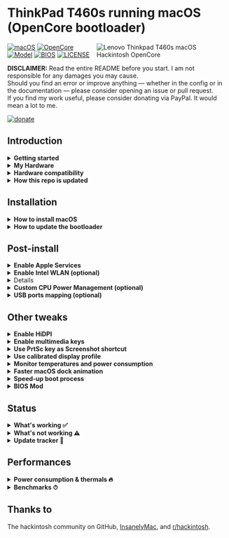 # ThinkPad T460s running macOS (OpenCore bootloader)

<img align="right" src="https://imgur.com/sI2Uzel.jpg" alt="Lenovo Thinkpad T460s macOS Hackintosh OpenCore" width="300">

[![macOS](https://img.shields.io/badge/macOS-11.0.1-blue)](https://developer.apple.com/documentation/macos-release-notes)
[![OpenCore](https://img.shields.io/badge/OpenCore-0.6.4-green)](https://github.com/acidanthera/OpenCorePkg)
[![Model](https://img.shields.io/badge/Model-20F9003AUS-lightgrey)](https://psref.lenovo.com/Product/ThinkPad_T460s)
[![BIOS](https://img.shields.io/badge/BIOS-1.49-lightgrey)](https://pcsupport.lenovo.com/us/en/products/laptops-and-netbooks/thinkpad-t-series-laptops/thinkpad-t460s/downloads/driver-list/component?name=BIOS%2FUEFI)
[![LICENSE](https://img.shields.io/badge/license-MIT-purple)](/LICENSE)

**DISCLAIMER:**
Read the entire README before you start.
I am not responsible for any damages you may cause.  
Should you find an error or improve anything — whether in the config or in the documentation — please consider opening an issue or pull request.  
If you find my work useful, please consider donating via PayPal.
It would mean a lot to me.

[![donate](https://img.shields.io/badge/-buy%20me%20a%20coffee-orange)](https://www.paypal.com/cgi-bin/webscr?cmd=_s-xclick&hosted_button_id=Y5BE5HYACDERG&source=url)

## Introduction

<details>  
<summary><strong>Getting started</strong></summary>
</br>

**Meet the bootloader:**

- [Why OpenCore](https://dortania.github.io/OpenCore-Install-Guide/why-oc.html)
- Dortania's [website](https://dortania.github.io)

**Recommended tools:**

- Plist editor [ProperTree](https://github.com/corpnewt/ProperTree)
- Handy-dandy ESP partition mounting script [MountEFI](https://github.com/corpnewt/MountEFI)

</details>

<details>  
<summary><strong>My Hardware</strong></summary>
</br>

| Model              | Thinkpad T460s 20F9003AUS                                                                                 |
|:-------------------|:----------------------------------------------------------------------------------------------------------|
| Processor          | Core i7-6600U (2C, 2.6 / 3.4GHz, 4MB) vPro                                                                |
| Graphics           | Integrated Intel HD Graphics 520                                                                          |
| Memory             | 4GB Soldered + 4GB DIMM 2133MHz DDR4, dual-channel                                                        |
| Display            | 14" WQHD (2560x1440) IPS, non-touch                                                                       |
| Storage            | WD Black SN750 500GB NVMe SSD                                                                             |
| Ethernet           | Intel Ethernet Connection I219-LM (Jacksonville)                                                          |
| WLAN + Bluetooth   | 11ac+BT, [Broadcom BCM94360CS2](/Guides/Replace-WLAN.md), 2x2 card                                        |
| Camera             | HD720p resolution, low light sensitive, fixed focus                                                       |
| Audio support      | HD Audio, Realtek ALC3245 codec, stereo speakers 1Wx2, dual array microphone, combo audio/microphone jack |
| Keyboard           | 6-row, spill-resistant, multimedia Fn keys, LED backlight                                                 |
| Battery            | Front Li-Polymer 3-cell (23Wh) and rear Li-Ion 3-cell (26Wh), both Integrated                             |

</details>

<details>  
<summary><strong>Hardware compatibility</strong></summary>
</br>

This EFI will suit any T460s regardless of CPU model<sup>[1](#CPU)</sup>, amount of RAM, display resolution<sup>[2](#Res)</sup> and internal storage<sup>[3](#NVMe)</sup>.

<a name="CPU">1</a>. Optional custom CPU Power Management guide  
<a name="Res">2</a>. 1440p display models should change `NVRAM -> Add -> 7C436110-AB2A-4BBB-A880-FE41995C9F82 -> UIScale`:`2` to get proper scaling while booting  
<a name="NVMe">3</a>. Enable [NVMeFix](https://github.com/acidanthera/NVMeFix) for NVMe drives

</details>

<details>  
<summary><strong>How this repo is updated</strong></summary>
</br>

After many hours of testing back in April and May 2020, I now consider this configuration stable.  
This is the process I go through each time OpenCore gets an update (usually every first monday of the month):

1. Read release article on Dortania's website
1. Download all updated resources
1. Read new Documentation and look for relevant changes
1. Get a fresh Sample.plist
1. Copy and Paste SSDT, Patches and Kexts
1. Set T460s' config options
1. Booloader test on USB stick
1. Clean SMBIOS and upload on GitHub

Basically I do the boring part so one can easily download the EFI folder and play with it in minutes.

</details>

## Installation
<details>  
<summary><strong>How to install macOS</strong></summary>
</br>

1. [Create an installation media](https://dortania.github.io/OpenCore-Install-Guide/installer-guide/#making-the-installer)
1. Download the [latest EFI folder](https://github.com/simprecicchiani/ThinkPad-T460s-macOS-OpenCore/releases) and copy it into the ESP partiton
1. Change your BIOS settings according to the table below
1. Boot from the USB installer (F12 to choose boot volume) and [start the installation process](https://dortania.github.io/OpenCore-Install-Guide/installation/installation-process.html#booting-the-opencore-usb)

| Menu     |                   |                                 | Setting     |
|----------|-------------------|---------------------------------|-------------|
| Config   | USB               | UEFI BIOS Support               | `Enable `   |
|          | Power             | Intel SpeedStep Technology      | `Enable `   |
|          |                   | CPU Power Management            | `Enable `   |
|          | CPU               | Hyper-Threading Technology      | `Enable `   |
| Security | Security Chip     |                                 | `Disable `  |
|          | Memory Protection | Execution Prevention            | `Enable `   |
|          | Virtualization    | Intel Virtualization Technology | `Enable `   |
|          |                   | Intel VT-d Feature              | `Enable `   |
|          | Anti-Theft        | Computrace                      | `Disable `  |
|          | Secure Boot       |                                 | `Disable `  |
|          | Intel SGX         |                                 | `Disable `  |
|          | Device Guard      |                                 | `Disable `  |
| Startup  | UEFI/Legacy Boot  |                                 | `UEFI Only` |
|          | CSM Support       |                                 | `No`        |
|          | Boot Mode         |                                 | `Quick`     |

</details>

<details>  
<summary><strong>How to update the bootloader</strong></summary>
</br>

1. Download the [latest release](https://github.com/simprecicchiani/ThinkPad-T460s-macOS-OpenCore/releases)
1. Copy and Paste your `PlatfromInfo`
1. Enable optional kexts if needed (NVMEFix, AirportItlwm, etc.)
1. Test the new bootloader with an USB stick (Set `BootProtect: None` whenever booting with external drives)
1. Customize boot preferences (skip picker, disable verbose, etc.)
1. Mount your ESP partition
1. Backup your old EFI folder and replace it with the new one

</details>

## Post-install

<details>  
<summary><strong>Enable Apple Services</strong></summary>
</br>

1. Run the following script in Terminal
```bash
git clone https://github.com/corpnewt/GenSMBIOS && cd GenSMBIOS && chmod +x GenSMBIOS.command && ./GenSMBIOS.command
```
2. Type `3` to Generate SMBIOS, then press ENTER
3. Type `MacbookPro13,1 5`, then press ENTER. Leave this Terminal window open.
4. Open `/EFI/OC/Config.plist` with any editor and navigate to `PlatformInfo -> Generic`
5. Add the script's last result to `MLB, SystemSerialNumber and SystemUUID`
```diff
<key>PlatformInfo</key>
<dict>
   <key>Generic</key>
   <array>
      </dict>
         <key>AdviseWindows</key>
         <false/>
         <key>SystemMemoryStatus</key>
         <string>Auto</string>
         <key>MLB</key>
+        <string>M0000000000000001</string>
         <key>ProcessorType</key>
         <integer>0</integer>
         <key>ROM</key>
         <data>ESIzRFVm</data>
         <key>SpoofVendor</key>
         <true/>
         <key>SystemProductName</key>
         <string>MacBookPro13,1</string>
         <key>SystemSerialNumber</key>
+        <string>W00000000001</string>
         <key>SystemUUID</key>
+        <string>00000000-0000-0000-0000-000000000000</string>
      </dict>
   </array>
</dict>
```
6. Save and reboot the system

</details>

<details>  
<summary><strong>Enable Intel WLAN (optional)</strong></summary>
</br>

1. Open `/EFI/OC/Config.plist` with any editor 
2. Go under `Kernel -> Add` and enable `AirportItlwm.kext`, `IntelBluetoothFirmware.kext` and `IntelBluetoothInjector.kext`
```diff
<key>Kernel</key>
<dict>
   <key>Add</key>
   <array>
      </dict>
         <key>Arch</key>
         <string>x86_64</string>
         <key>BundlePath</key>
         <string>AirportItlwm.kext</string>
         <key>Comment</key>
         <string>Intel WiFi driver</string>
         <key>Enabled</key>
-        <false/>
+        <true/>
         <key>ExecutablePath</key>
         <string>Contents/MacOS/AirportItlwm</string>
         <key>MaxKernel</key>
         <string></string>
         <key>MinKernel</key>
         <string></string>
         <key>PlistPath</key>
         <string>Contents/Info.plist</string>
      </dict>
      </dict>
         <key>Arch</key>
         <string>x86_64</string>
         <key>BundlePath</key>
         <string>IntelBluetoothFirmware.kext</string>
         <key>Comment</key>
         <string>Intel Bluetooth driver</string>
         <key>Enabled</key>
-        <false/>
+        <true/>
         <key>ExecutablePath</key>
         <string>Contents/MacOS/IntelBluetoothFirmware</string>
         <key>MaxKernel</key>
         <string></string>
         <key>MinKernel</key>
         <string></string>
         <key>PlistPath</key>
         <string>Contents/Info.plist</string>
      </dict>
      </dict>
         <key>Arch</key>
         <string>x86_64</string>
         <key>BundlePath</key>
         <string>IntelBluetoothInjector.kext</string>
         <key>Comment</key>
         <string>Intel Bluetooth driver companion</string>
         <key>Enabled</key>
-        <false/>
+        <true/>
         <key>ExecutablePath</key>
         <string></string>
         <key>MaxKernel</key>
         <string></string>
         <key>MinKernel</key>
         <string></string>
         <key>PlistPath</key>
         <string>Contents/Info.plist</string>
      </dict>
   </array>
</dict>
```
3. Save and reboot the system

Note: The provided driver is for Big Sur only, if you're running a different version of macOS please grab the [corresponding kext](https://github.com/OpenIntelWireless/itlwm/releases).

<details>  
<summary><strong>Remove unnecessary WIFI firmware files (optional)</strong></summary>
</br>
This steps help you a little speed up boot process (if you use `itlwm` or `AirportItlwm`)

1. Clone the repo: `git clone https://github.com/OpenIntelWireless/itlwm.git`
2. Open the folder where it's cloned to
3. Open Xcode, press File -New -File.. on the Search bar/Filter type `shell` and choose to create a new shell script file
4. Copy this code below into it;

```shell
#!/bin/bash

# remove all local changes
git reset --hard HEAD
rm -rf build

# pull latest code
git pull

# remove generated firmware
rm include/FwBinary.cpp

# remove firmware for other wifi cards - DELETE OR CHANGE TO YOUR CARD
find itlwm/firmware/ -type f ! -name 'iwm-7265-*' -delete


# generate firmware
xcodebuild -project itlwm.xcodeproj -target fw_gen -configuration Release -sdk macosx

# build the kexts
## 1. itlwm.kext
xcodebuild -project itlwm.xcodeproj -target itlwm -configuration Release -sdk macosx

## 2. AirportItlwm Mojave
xcodebuild -project itlwm.xcodeproj -target AirportItlwm-Mojave -configuration Release -sdk macosx

## 3. AirportItlwm Catalina
xcodebuild -project itlwm.xcodeproj -target AirportItlwm-Catalina -configuration Release -sdk macosx

## 4. AirportItlwm Big Sur
xcodebuild -project itlwm.xcodeproj -target AirportItlwm-Big\ Sur -configuration Release -sdk macosx

# Location of Kexts
echo "You kexts are in build/Release!!"
echo " "
```

5. Change line 14: `find itlwm/firmware/ -type f ! -name 'iwm-7265-*' -delete`

    change `iwm-7265` to your firmware name and save the file.

    If your card is AC8260 you need to replace 
    `find itlwm/firmware/ -type f ! -name 'iwm-7265-*' -delete`
    by
    `find itlwm/firmware/ -type f ! -name 'iwm-8000C*' -delete`
    
    This part of code remove other firmware files from `/itlwm/itlwm/firmware`
    
    Also here you can find your card firmware name: <a href="https://www.intel.com/content/www/us/en/support/articles/000005511/network-and-io/wireless.html">`https://www.intel.com/content/www/us/en/support/articles/000005511/network-and-io/wireless.html`</a>

6. Place the file in the root directory of the cloned itlwm folder.
7. Clone MacKernelSDK `git clone https://github.com/acidanthera/MacKernelSDK.git` and place it's folder inside itlwm folder
8. Run the script with sh command.
   Ex: `sh script-name.sh` where 'script-name' is the name of the shell script you made.

Done, you'll find your kexts under build/Release

DON'T USE BOTH `itlwm` and `airportitlwm` IN THE SAME TIME.

Thanks: <a href="https://github.com/racka98">@racka98<a/>
Source issue: <a href="https://github.com/OpenIntelWireless/itlwm/issues/353#issuecomment-727190996">#353</a>


</details>
<details>  
<summary><strong>Remove unnecessary Bluetooth firmware files (optional)</strong></summary>
</br>
This steps help you a little speed up boot process (if you use <a href="https://github.com/OpenIntelWireless/IntelBluetoothFirmware">IntelBluetoothFirmware</a> kexts)

1. Clone the repo: `git clone https://github.com/OpenIntelWireless/IntelBluetoothFirmware.git`
2. Open the folder where it's cloned to
3. Open Xcode, press File -New -File.. on the Search bar/Filter type `shell` and choose to create a new shell script file
4. Copy this code below into it;

```shell
#!/bin/bash

# remove all local changes
git reset --hard HEAD
rm -rf build

# pull latest code
git pull

# remove generated firmware
rm IntelBluetoothFirmware/FwBinary.cpp

# remove firmware for other wifi cards - DELETE OR CHANGE TO YOUR CARD
find IntelBluetoothFirmware/fw/ -type f ! -name 'ibt-11-5*' -delete


# generate firmware
xcodebuild -project IntelBluetoothFirmware.xcodeproj -target fw_gen -configuration Release -sdk macosx

# build the kexts
## 1. IntelBluetoothFirmware.kext
xcodebuild -project IntelBluetoothFirmware.xcodeproj -target IntelBluetoothFirmware -configuration Release -sdk macosx

# build the kexts
## 2. IntelBluetoothInjector.kext
xcodebuild -project IntelBluetoothFirmware.xcodeproj -target IntelBluetoothInjector -configuration Release -sdk macosx

# Location of Kexts
echo "You kexts are in build/Release!!"
echo " "
```

5. Change line 14: `find IntelBluetoothFirmware/fw/ -type f ! -name 'ibt-11-5*' -delete`

    change `ibt-11-5*` to your firmware name and save the file.

    If your card is AC8260 you no need to change this line 

    This part of code remove other firmware files from `IntelBluetoothFirmware/IntelBluetoothFirmware/fw/`
    
    Also here you can find your bluetooth firmware name: <a href="https://packages.debian.org/sid/firmware-iwlwifi">`https://packages.debian.org/sid/firmware-iwlwifi`</a>

6. Place the file in the root directory of the cloned IntelBluetoothFirmware folder.
7. Clone MacKernelSDK `git clone https://github.com/acidanthera/MacKernelSDK.git` and place it's folder inside itlwm folder
8. Run the script with sh command.
   Ex: `sh script-name.sh` where 'script-name' is the name of the shell script you made.

Done, you'll find your kexts under build/Release

Thanks for idea: <a href="https://github.com/racka98">@racka98<a/>

</details>

</details>

<details>  
<summary><strong>Fix NVMe power management (optional)</strong></summary>
</br>

1. Open `/EFI/OC/Config.plist` with any editor 
2. Go under `Kernel -> Add` and enable `NVMeFix.kext`
```diff
<key>Kernel</key>
<dict>
   <key>Add</key>
   <array>
      </dict>
         <key>Arch</key>
         <string>x86_64</string>
         <key>BundlePath</key>
         <string>NVMeFix.kext</string>
         <key>Comment</key>
         <string>NVMe power management</string>
         <key>Enabled</key>
-        <false/>
+        <true/>
         <key>ExecutablePath</key>
         <string>Contents/MacOS/NVMeFix</string>
         <key>MaxKernel</key>
         <string></string>
         <key>MinKernel</key>
         <string></string>
         <key>PlistPath</key>
         <string>Contents/Info.plist</string>
      </dict>
   </array>
</dict>
```
3. Save and reboot the system

</details>

<details>  
<summary><strong>Custom CPU Power Management (optional)</strong></summary>
</br>

1. Run the following script in Terminal  
```bash
git clone https://github.com/fewtarius/CPUFriendFriend; cd CPUFriendFriend; chmod +x ./CPUFriendFriend.command; ./CPUFriendFriend.command
```
2. When asked, select preferred values
3. From the pop-up window, copy `ssdt_data.aml` into `/EFI/OC/ACPI/` folder
4. Open `/EFI/OC/Config.plist` with any editor 
5. Go under `ACPI -> Add` and replace `SSDT-PLUG.aml` with `ssdt_data.aml`
```diff
<key>ACPI</key>
<dict>
   <key>Add</key>
   <array>
      <dict>
         <key>Comment</key>
         <string>X86 Injector</string>
         <key>Enabled</key>
         <true/>
         <key>Path</key>
-        <string>SSDT-PLUG.aml</string>
+        <string>ssdt_data.aml</string>
      </dict>
   </array>
</dict>
```
6. Go under `Kernel -> Add` and enable `CPUFriend.kext`
```diff
<key>Kernel</key>
<dict>
   <key>Add</key>
   <array>
      </dict>
         <key>Arch</key>
         <string>x86_64</string>
         <key>BundlePath</key>
         <string>CPUFriend.kext</string>
         <key>Comment</key>
         <string>Frequency data injector</string>
         <key>Enabled</key>
-        <false/>
+        <true/>
         <key>ExecutablePath</key>
         <string>Contents/MacOS/CPUFriend</string>
         <key>MaxKernel</key>
         <string></string>
         <key>MinKernel</key>
         <string></string>
         <key>PlistPath</key>
         <string>Contents/Info.plist</string>
      </dict>
   </array>
</dict>
```
7. Save and reboot the system

</details>

<details>  
<summary><strong>USB ports mapping (optional)</strong></summary>
</br>

For ThinkPad's dock only, use one of following methods:

- [USBMap by CorpNewt](https://github.com/corpnewt?tab=repositories)
- [Native USB fix without injector kext](https://www.olarila.com/topic/6878-guide-native-usb-fix-for-notebooks-no-injectorkext-required/?tab=comments#comment-88412)

</details>

## Other tweaks

<details>  
<summary><strong>Enable HiDPI</strong></summary>
</br>

1. [Disable SIP](https://dortania.github.io/OpenCore-Install-Guide/troubleshooting/troubleshooting.html#disabling-sip)
1. Run the following script in Terminal  
   ```bash
   bash -c "$(curl -fsSL https://github.com/mlch911/one-key-hidpi/master/hidpi.sh)"
   ```
1. Follow the instructions, then reboot
1. Re-enable SIP (if desired)

[Alternative method](https://github.com/bbhardin/A-Guide-to-MacOS-Scaled-Resolutions)

</details>

<details>  
<summary><strong>Enable multimedia keys</strong></summary>
</br>

Thanks to [@MSzturc](https://github.com/MSzturc) for providing the keyboard map and ThinkpadAssistant app

1. Download and install [ThinkpadAssistant](https://github.com/MSzturc/ThinkpadAssistant/releases)
1. Open the app
1. Check the `launch on login` option

</details>

<details>  
<summary><strong>Use PrtSc key as Screenshot shortcut</strong></summary>
</br>

Super useful shortcut that I wish I had it on my previous MBP. Default is ⌘⇧5.

1. Open SystemPreferences.app
1. Go under ` Keyboard > Shortcuts > Screenshots` 
1. Click on `Screenshot and recording options` key map
1. Press `PrtSc` on your keyboard (it should came out as `F13`)

<img src="/Images/prtsc-shortcut.png" alt="Lenovo Thinkpad T460s macOS Hackintosh OpenCore" height="300">

</details>

<details>  
<summary><strong>Use calibrated display profile</strong></summary>
</br>

NotebookCheck's calibrated profiles. Not all panel are the same, final result may vary.

1. Run the following script in Terminal  
    - for 1440p displays
        ```bash
        cd ~/Library/ColorSync/Profiles; wget https://github.com/simprecicchiani/ThinkPad-T460s-macOS-OpenCore/blob/master/Files/DisplayProfiles/T460s_WQHD_VVX14T058J02.icm
        ```
   - for 1080p displays
        ```bash
        cd ~/Library/ColorSync/Profiles; wget https://github.com/simprecicchiani/ThinkPad-T460s-macOS-OpenCore/blob/master/Files/DisplayProfiles/T460s_FHD_N140HCE_EAA.icm
        ```
2. Go under `SystemPreferences > Displays > Colour`
3. Select the calibrated profile

<img src="/Images/DisplayProfile.png" alt="Lenovo Thinkpad T460s macOS Hackintosh OpenCore" height="300">

</details>

<details>  
<summary><strong>Monitor temperatures and power consumption</strong></summary>
</br>

1. Download and install [HWMonitor](https://github.com/kzlekk/HWSensors/releases)
1. Open the app
1. Check the `launch on login` option

</details> 

<details>  
<summary><strong>Faster macOS dock animation</strong></summary>
</br>

This enables auto-hide and speeds up the animation

1. Run the following script in Terminal  
   ```bash
   defaults write com.apple.dock autohide-delay -float 0; defaults write com.apple.dock autohide-time-modifier -float 0.5; killall Dock
   ```
</details>

<details>  
<summary><strong>Speed-up boot process</strong></summary>
</br>

Once you get everything up and running it's possible to disable some options inside `config.plist` to get a faster and cleaner boot.

| Menu  |       |                                      | Setting     |
|-------|-------|--------------------------------------|-------------|
| Misc  | Boot  | ShowPicker                           | `False`     |
|       | Debug | AppleDebug                           | `False`     |
|       |       | ApplePanic                           | `False`     |
|       |       | DisableWatchDog                      | `False`     |
|       |       | Target                               | `0`         |
| NVRAM | Add   | 7C436110-AB2A-4BBB-A880-FE41995C9F82 | Delete `-v` |

</details>

<details>  
<summary><strong>BIOS Mod</strong></summary>
</br>

I know it can be scary at first. But with the right amount of carefulness anyone could do it.  
Is it worth the effort and risk? I don't think so. I enjoyed it? 100%.  
[Guide in progress](/Guides/Bios-Mod.md)

</details>

## Status
<details>  
<summary><strong>What's working ✅</strong></summary>
</br>
 
- [x] CPU Power Management `~1W on IDLE`
- [x] Intel HD 520 Graphics `incuding graphics acceleration`
- [x] All USB ports `with custom kext or SSDT`
- [x] Internal camera `working fine on FaceTime, Skype, Webex and others`
- [x] Sleep / Wake / Shutdown / Reboot `with lid sernsor`
- [x] Intel Gigabit Ethernet
- [x] Wifi, Bluetooth, Airdrop, Handoff, Continuity, Sidecar wireless `some functionalities may be buggy or broken on Intel WLAN cards`
- [x] iMessage, FaceTime, App Store, iTunes Store `Generate your own SMBIOS`
- [x] DRM support `iTunes Movies, Apple TV+, Amazon Prime, Netflix and others`
- [x] Speakers and headphones jack `fairly good volume`
- [x] Batteries `very stable and precise capacity tracking`
- [x] Keyboard map and hotkeys with [ThinkpadAssistant](https://github.com/MSzturc/ThinkpadAssistant) `thanks to @MSzturc`
- [x] [Trackpad, Trackpoint and physical buttons](/Images/VoodooRMI-T460s-trackpad-gestures.gif) `with all macOS gestures working thanks to VoodooRMI`
- [x] SIP and FileVault 2 can be enabled
- [x] miniDP and HDMI `with digital audio passthrough`
- [x] SD Card Reader `slow r/w speed but works`

</details>

<details>  
<summary><strong>What's not working ⚠️</strong></summary>
</br>

- [ ] Some kexts break in standby mode, please disable with `sudo pmset -a standby 0`
- [ ] Safari DRM
- [ ] WWAN (needs to be implemented)
- [ ] Fingerprint Reader

</details>

<details>  
<summary><strong>Update tracker 🔄</strong></summary>
</br>

| Version                                                                                        | [Stable](/EFI)   | 
|:-----------------------------------------------------------------------------------------------|:-----------------|
| [MacOS](https://www.apple.com/macos/)                                                          | 11.0.1           |
| [OpenCore](https://github.com/acidanthera/OpenCorePkg/releases)                                | 0.6.4            | 
| [Lilu](https://github.com/acidanthera/Lilu/releases)                                           | 1.5.0            | 
| [VirtualSMC](https://github.com/acidanthera/VirtualSMC/releases)                               | 1.1.9            | 
| [WhateverGreen](https://github.com/acidanthera/WhateverGreen/releases)                         | 1.4.5            | 
| [AppleALC](https://github.com/acidanthera/AppleALC/releases)                                   | 1.5.5            | 
| [VoodooPS2Controller](https://github.com/acidanthera/VoodooPS2/releases)                       | 2.1.9            |
| [VoodooRMI](https://github.com/VoodooSMBus/VoodooRMI/releases)                                 | 1.2              |
| [IntelMausi](https://github.com/acidanthera/IntelMausi/releases)                               | 1.0.4            |
| [HibernationFixup](https://github.com/acidanthera/HibernationFixup/releases)                   | 1.3.8            |
| [CPUFriend](https://github.com/acidanthera/CPUFriend/releases)                                 | 1.2.2            |
| [NVMeFix](https://github.com/acidanthera/NVMeFix/releases)                                     | 1.0.4            |
| [RTCMemoryFixup](https://github.com/acidanthera/RTCMemoryFixup/releases)                       | 1.0.7            |
| [AirportItlwm](https://github.com/OpenIntelWireless/itlwm/releases)                            | 1.2.0            |
| [IntelBluetoothFirmware](https://github.com/OpenIntelWireless/IntelBluetoothFirmware/releases) | 1.1.2            |
| [AppleBacklightSmoother](https://github.com/hieplpvip/AppleBacklightSmoother/releases)         | 1.0.2            |
| [Sinetek-rtsx](https://github.com/cholonam/Sinetek-rtsx/releases)                              | 2.3              |

</details>

## Performances

<details>  
<summary><strong>Power consumption & thermals 🔥</strong></summary>
</br>

| Idle State                | Max Frequency                 | 2 Thread Frequency            | All Thread Frequency          | GPU Max Frequency             |
|---------------------------|-------------------------------|-------------------------------|-------------------------------|-------------------------------|
| ![](/Images/ipg-idle.png) | ![](/Images/ipg-max-freq.png) | ![](/Images/ipg-two-freq.png) | ![](/Images/ipg-all-freq.png) | ![](/Images/ipg-gpu-freq.png) |

</details>

<details>  
<summary><strong>Benchmarks ⏱</strong></summary>
</br>

| CPU            | Single-Core | Multi-Core |
|:---------------|------------:|-----------:|
| Cinebench r20  | 348         | 842        |
| Geekbench 5    | 809         | 1862       |
| **GPU**        | **OpenCL**  | **Metal**  |
| Geekbench 5    | 4417        | 4179       |
| BruceX Test 5K |             | 104''      |

<small>macOS 10.15.7, EFI release 0.6.2</small>
</details>

## Thanks to

The hackintosh community on GitHub,
[InsanelyMac](https://www.insanelymac.com/forum/), and
[r/hackintosh](https://www.reddit.com/r/hackintosh/).
